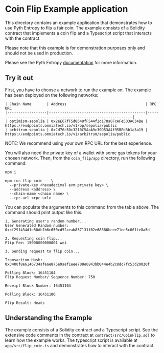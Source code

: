 # Coin Flip Example application

This directory contains an example application that demonstrates how to use Pyth Entropy to flip a fair coin.
The example consists of a Solidity contract that implements a coin flip and a Typescript script that interacts with the contract.

Please note that this example is for demonstration purposes only and should not be used in production.

Please see the Pyth Entropy [documentation](https://docs.pyth.network/entropy) for more information.

## Try it out

First, you have to choose a network to run the example on.
The example has been deployed on the following networks:

```
| Chain Name       | Address                                    | RPC URL
|------------------|--------------------------------------------|---------------------------------------------------------------|
| optimism-sepolia | 0x2eE67fF5d8548fF544f2c178a0FcAFe503A634Be | https://endpoints.omniatech.io/v1/op/sepolia/public	
| arbitrum-sepolia | 0xCd76c50c3210C5AaA9c39D53A4f95BFd8b1a3a19 | https://endpoints.omniatech.io/v1/arbitrum/sepolia/public	
```

NOTE: We recommend using your own RPC URL for the best experience.

You will also need the private key of a wallet with some gas tokens for your chosen network.
Then, from the `coin_flip/app` directory, run the following command:

```
npm i

npm run flip-coin -- \
  --private-key <hexadecimal evm private key> \
  --address <address> \
  --chain-name <chain name> \
  --rpc-url <rpc url>
```

You can populate the arguments to this command from the table above.
The command should print output like this:

```text
1. Generating user's random number...
User Generated Random number: 0xcf29f434d1e80db1b6c650cd52ceab837131f02e68880beee71ee5c061fe8a5d

2. Requesting coin flip...
Flip Fee: 15000000000001 wei

3. Sending request to flip coin...

Transaction Hash: 0x3400f8e6146734afeae875e9aef1eee708e0843bb044e4b2c8dc7fc53d20020f

Polling Block: 16451104
Flip Request Number/ Sequence Number: 750

Receipt Block Number: 16451104

Polling Block: 16451106

Flip Result: Heads
```

## Understanding the Example

The example consists of a Solidity contract and a Typescript script.
See the extensive code comments in the contract at `contract/src/CoinFlip.sol` to learn how the example works.
The typescript script is available at `app/src/flip_coin.ts` and demonstrates how to interact with the contract.
